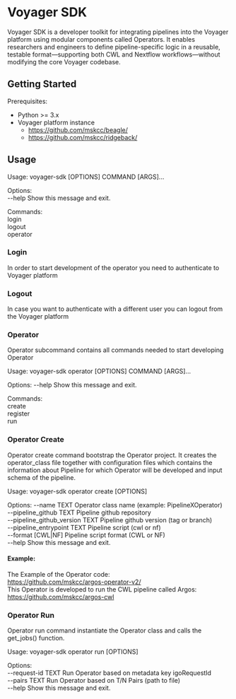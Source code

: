 # Voyager SDK

Voyager SDK is a developer toolkit for integrating pipelines into the Voyager platform using modular components called Operators. It enables researchers and engineers to define pipeline-specific logic in a reusable, testable format—supporting both CWL and Nextflow workflows—without modifying the core Voyager codebase.

## Getting Started

Prerequisites:
- Python >= 3.x
- Voyager platform instance
    - https://github.com/mskcc/beagle/
    - https://github.com/mskcc/ridgeback/

## Usage

Usage: voyager-sdk [OPTIONS] COMMAND [ARGS]...

Options:<br/>
  --help  Show this message and exit.

Commands:<br/> 
  login<br/> 
  logout<br/> 
  operator<br/> 

### Login

In order to start development of the operator you need to authenticate to Voyager platform

### Logout

In case you want to authenticate with a different user you can logout from the Voyager platform

### Operator

Operator subcommand contains all commands needed to start developing Operator

Usage: voyager-sdk operator [OPTIONS] COMMAND [ARGS]...

Options:
  --help  Show this message and exit.

Commands:<br/>
  create<br/>
  register<br/>
  run<br/>

### Operator Create

Operator create command bootstrap the Operator project. It creates the operator_class file together with configuration files which contains the information about Pipeline for which Operator will be developed and input schema of the pipeline.

Usage: voyager-sdk operator create [OPTIONS]

Options:
  --name TEXT                     Operator class name (example:
                                  PipelineXOperator)<br/>
  --pipeline_github TEXT          Pipeline github repository<br/>
  --pipeline_github_version TEXT  Pipeline github version (tag or branch)<br/>
  --pipeline_entrypoint TEXT      Pipeline script (cwl or nf)<br/>
  --format [CWL|NF]               Pipeline script format (CWL or NF)<br/>
  --help                          Show this message and exit.

#### Example:

The Example of the Operator code: <br/>
https://github.com/mskcc/argos-operator-v2/ <br/>
This Operator is developed to run the CWL pipeline called Argos:<br/>
https://github.com/mskcc/argos-cwl

### Operator Run

Operator run command instantiate the Operator class and calls the get_jobs() function.

Usage: voyager-sdk operator run [OPTIONS]

Options:<br/>
  --request-id TEXT  Run Operator based on metadata key igoRequestId<br/>
  --pairs TEXT       Run Operator based on T/N Pairs (path to file)<br/>
  --help             Show this message and exit.